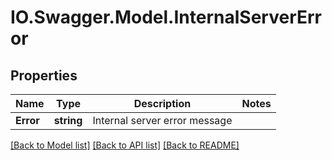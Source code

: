 # IO.Swagger.Model.InternalServerError
## Properties

Name | Type | Description | Notes
------------ | ------------- | ------------- | -------------
**Error** | **string** | Internal server error message | 

[[Back to Model list]](../README.md#documentation-for-models) [[Back to API list]](../README.md#documentation-for-api-endpoints) [[Back to README]](../README.md)

